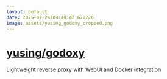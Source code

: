```yaml
---
layout: default
date: 2025-02-24T04:48:42.622226
image: assets/yusing_godoxy_cropped.png
---
```


# [yusing/godoxy](https://github.com/yusing/godoxy)

Lightweight reverse proxy with WebUI and Docker integration
